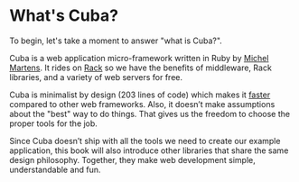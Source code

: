 What's Cuba?
============

To begin, let's take a moment to answer "what is Cuba?".

Cuba is a web application micro-framework written in Ruby by [Michel Martens](https://github.com/soveran).
It rides on [Rack](http://rack.github.io) so we have the benefits of
middleware, Rack libraries, and a variety of web servers for free.

Cuba is minimalist by design (203 lines of code) which makes it
[faster](https://github.com/luislavena/bench-micro#requestssec)
compared to other web frameworks. Also, it doesn’t make assumptions
about the "best" way to do things. That gives us the freedom to choose
the proper tools for the job.

Since Cuba doesn’t ship with all the tools we need to create our example
application, this book will also introduce other libraries that share the
same design philosophy. Together, they make web development simple,
understandable and fun.
